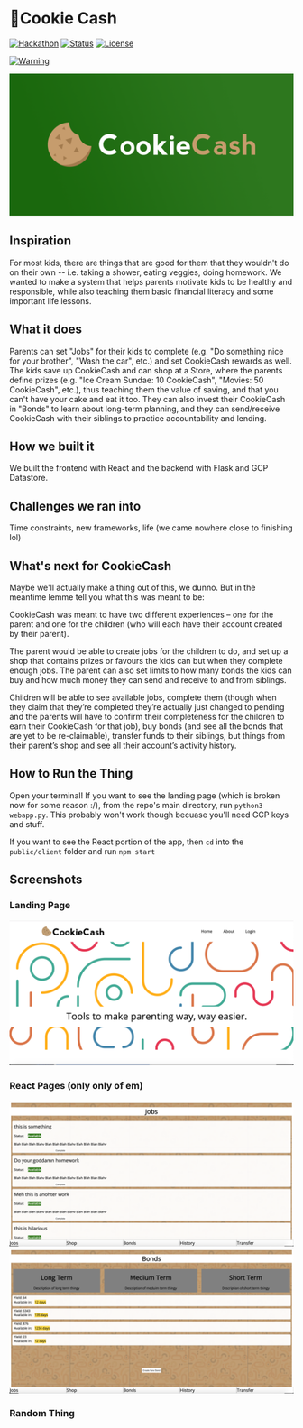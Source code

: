 # 🍪Cookie Cash 

[![Hackathon](https://img.shields.io/badge/Hackathon-YHack-orange)](https://www.yhack.org/) 
[![Status](https://img.shields.io/badge/status-not%20maintained-red)]() 
[![License](https://img.shields.io/badge/license-MIT-blue.svg)](LICENSE.md) 
  
[![Warning](https://img.shields.io/badge/prepare%20to%20see-hackathon%20spaghetti%20code-yellow)]()
  
![CookieCash logo](/github_media/Banner.png)

## Inspiration

For most kids, there are things that are good for them that they wouldn't do on their own -- i.e. taking a shower, eating veggies, doing homework. We wanted to make a system that helps parents motivate kids to be healthy and responsible, while also teaching them basic financial literacy and some important life lessons.

## What it does

Parents can set "Jobs" for their kids to complete (e.g. "Do something nice for your brother", "Wash the car", etc.) and set CookieCash rewards as well. The kids save up CookieCash and can shop at a Store, where the parents define prizes (e.g. "Ice Cream Sundae: 10 CookieCash", "Movies: 50 CookieCash", etc.), thus teaching them the value of saving, and that you can't have your cake and eat it too. They can also invest their CookieCash in "Bonds" to learn about long-term planning, and they can send/receive CookieCash with their siblings to practice accountability and lending.

## How we built it

We built the frontend with React and the backend with Flask and GCP Datastore.

## Challenges we ran into

Time constraints, new frameworks, life (we came nowhere close to finishing lol)

## What's next for CookieCash
Maybe we'll actually make a thing out of this, we dunno.
But in the meantime lemme tell you what this was meant to be:

CookieCash was meant to have two different experiences – one for the parent and one for the children (who will each have their account created by their parent).

The parent would be able to create jobs for the children to do, and set up a shop that contains prizes or favours the kids can but when they complete enough jobs. The parent can also set limits to how many bonds the kids can buy and how much money they can send and receive to and from siblings.

Children will be able to see available jobs, complete them (though when they claim that they’re completed they’re actually just changed to pending and the parents will have to confirm their completeness for the children to earn their CookieCash for that job), buy bonds (and see all the bonds that are yet to be re-claimable), transfer funds to their siblings, but things from their parent’s shop and see all their account’s activity history.


## How to Run the Thing
Open your terminal!
If you want to see the landing page (which is broken now for some reason :/), from the repo's main directory, run `python3 webapp.py`. This probably won't work though becuase you'll need GCP keys and stuff.

If you want to see the React portion of the app, then `cd` into the `public/client` folder and run `npm start`

## Screenshots
### Landing Page
![Landing Page](/github_media/landing.png)

### React Pages (only only of em)
![jobs](/github_media/jobs.png)
![bonds](/github_media/bonds.png)

### Random Thing
